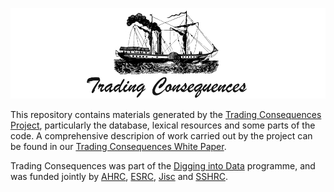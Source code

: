 ![Trading Consequences logo](images/tradingconsequences-banner.jpg)

This repository contains materials generated by the [Trading Consequences Project](http://tradingconsequences.blogs.edina.ac.uk/), particularly the database, lexical resources and some parts of the code. 
A comprehensive descripion of work carried out by the project can be found in our [Trading Consequences White Paper](http://tradingconsequences.blogs.edina.ac.uk/files/2014/03/DiggingintoDataWhitePaper-final.pdf).

Trading Consequences was part of the [Digging into Data](http://www.diggingintodata.org) programme, and was funded jointly by [AHRC](http://www.ahrc.ac.uk), [ESRC](http://www.esrc.ac.uk), [Jisc](http://jisc.ac.uk) and [SSHRC](http://www.sshrc-crsh.gc.ca/home-accueil-eng.aspx/).

